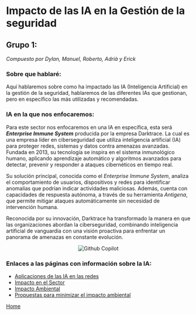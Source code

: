 # Impacto de las IA en la Gestión de la seguridad
## Grupo 1:
_Compuesto por Dylan, Manuel, Roberto, Adrià y Erick_


### Sobre que hablaré:
Aquí hablaremos sobre como ha impactado las IA (Inteligencia Artificial) en la gestión de la seguridad, hablaremos de las diferentes IAs que gestionan, pero en específico las más utilizadas y recomendadas.

### IA en la que nos enfocaremos:
Para este sector nos enfocaremos en una IA en específica, esta será ***Enterprise Immune System*** producida por la empresa Darktrace. La cual es una empresa líder en ciberseguridad que utiliza inteligencia artificial (IA) para proteger redes, sistemas y datos contra amenazas avanzadas. Fundada en 2013, su tecnología se inspira en el sistema inmunológico humano, aplicando aprendizaje automático y algoritmos avanzados para detectar, prevenir y responder a ataques cibernéticos en tiempo real. 

Su solución principal, conocida como el *Enterprise Immune System*, analiza el comportamiento de usuarios, dispositivos y redes para identificar anomalías que podrían indicar actividades maliciosas. Además, cuenta con capacidades de respuesta autónoma, a través de su herramienta *Antigena*, que permite mitigar ataques automáticamente sin necesidad de intervención humana. 

Reconocida por su innovación, Darktrace ha transformado la manera en que las organizaciones abordan la ciberseguridad, combinando inteligencia artificial de vanguardia con una visión proactiva para enfrentar un panorama de amenazas en constante evolución.

<div align="center">
  <img src="https://www.consultancy.uk/illustrations/news/detail/2023-02-28-021053805-Cyber_firm_Darktrace_hires_EY_for_review_of_finances.jpg" alt="Github Copilot">
</div>

### Enlaces a las páginas con información sobre la IA:
- [Aplicaciones de las IA en las redes](./aplicacionesIA2.md)
- [Impacto en el Sector](./impactoSector2.md)
- [Impacto Ambiental](./impactoAmbiental2.md)
- [Propuestas para minimizar el impacto ambiental](./minimizar2.md)

[Home](../../README.md)

